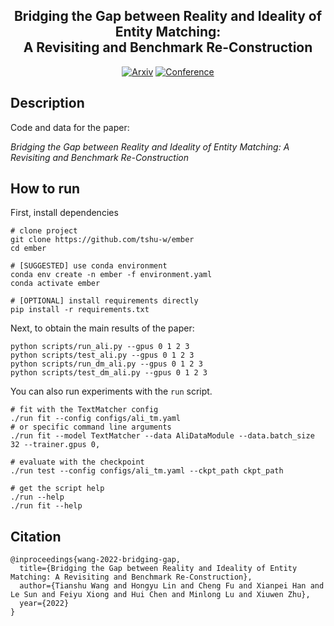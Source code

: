 <div align="center">

<h2 id="bridging-the-gap-between-reality-and-ideality-of-entity-matching-a-revisiting-and-benchmark-re-construction">Bridging the Gap between Reality and Ideality of Entity Matching:<br/>A Revisiting and Benchmark Re-Construction</h2>

<p>
<a href="https://arxiv.org/abs/2205.05889"><img src="http://img.shields.io/badge/arxiv-2205.05889-B31B1B.svg" alt="Arxiv" /></a>
<a href="https://ijcai-22.org"><img src="http://img.shields.io/badge/IJCAI-2022-4b44ce.svg" alt="Conference" /></a>
</p>

</div>

## Description
Code and data for the paper:

*Bridging the Gap between Reality and Ideality of Entity Matching: A Revisiting and Benchmark Re-Construction*

## How to run
First, install dependencies
```console
# clone project
git clone https://github.com/tshu-w/ember
cd ember

# [SUGGESTED] use conda environment
conda env create -n ember -f environment.yaml
conda activate ember

# [OPTIONAL] install requirements directly
pip install -r requirements.txt
```

Next, to obtain the main results of the paper:
```console
python scripts/run_ali.py --gpus 0 1 2 3
python scripts/test_ali.py --gpus 0 1 2 3
python scripts/run_dm_ali.py --gpus 0 1 2 3
python scripts/test_dm_ali.py --gpus 0 1 2 3
```

You can also run experiments with the `run` script.
```console
# fit with the TextMatcher config
./run fit --config configs/ali_tm.yaml
# or specific command line arguments
./run fit --model TextMatcher --data AliDataModule --data.batch_size 32 --trainer.gpus 0,

# evaluate with the checkpoint
./run test --config configs/ali_tm.yaml --ckpt_path ckpt_path

# get the script help
./run --help
./run fit --help
```

## Citation
```
@inproceedings{wang-2022-bridging-gap,
  title={Bridging the Gap between Reality and Ideality of Entity Matching: A Revisiting and Benchmark Re-Construction},
  author={Tianshu Wang and Hongyu Lin and Cheng Fu and Xianpei Han and Le Sun and Feiyu Xiong and Hui Chen and Minlong Lu and Xiuwen Zhu},
  year={2022}
}
```
